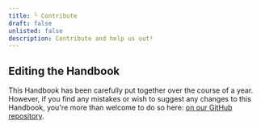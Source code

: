 ```yaml
---
title: └ Contribute
draft: false
unlisted: false
description: Contribute and help us out!
---
```


## Editing the Handbook

This Handbook has been carefully put together over the course of a year.
However, if you find any mistakes or wish to suggest any changes to this Handbook,
you're more than welcome to do so here: [on our GitHub repository](https://github.com/meliosmp/melio-handbook).